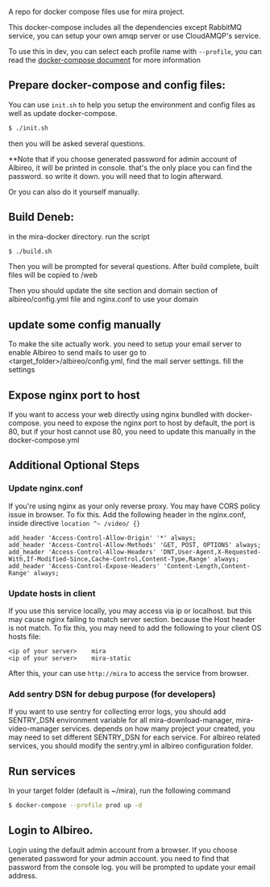 A repo for docker compose files use for mira project.

This docker-compose includes all the dependencies except RabbitMQ service, you can setup your own amqp server or use CloudAMQP's service.

To use this in dev, you can select each profile name with `--profile`, you can read the [docker-compose document](https://docs.docker.com/compose/profiles/) for more information

## Prepare docker-compose and config files:
You can use `init.sh` to help you setup the environment and config files as well as update docker-compose.
```bash
$ ./init.sh
```
then you will be asked several questions.

**Note that if you choose generated password for admin account of Albireo, it will be printed in console. that's the
only place you can find the password. so write it down. you will need that to login afterward. 

Or you can also do it yourself manually.

## Build Deneb:
in the mira-docker directory. run the script
```bash
$ ./build.sh
```
Then you will be prompted for several questions. After build complete, built files will be copied to <target folder>/web

Then you should update the site section and domain section of albireo/config.yml file and nginx.conf to use your domain

## update some config manually
To make the site actually work. you need to setup your email server to enable Albireo to send mails to user
go to <target_folder>/albireo/config.yml, find the mail server settings. fill the settings

## Expose nginx port to host
If you want to access your web directly using nginx bundled with docker-compose. you need to expose the nginx port to host
by default, the port is 80, but if your host cannot use 80, you need to update this manually in the docker-compose.yml

## Additional Optional Steps

### Update nginx.conf
If you're using nginx as your only reverse proxy. You may have CORS policy issue in browser. To fix this. Add the following header
in the nginx.conf, inside directive `location ^~ /video/ {}`
```
add_header 'Access-Control-Allow-Origin' '*' always;
add_header 'Access-Control-Allow-Methods' 'GET, POST, OPTIONS' always;
add_header 'Access-Control-Allow-Headers' 'DNT,User-Agent,X-Requested-With,If-Modified-Since,Cache-Control,Content-Type,Range' always;
add_header 'Access-Control-Expose-Headers' 'Content-Length,Content-Range' always;
```

### Update hosts in client

If you use this service locally, you may access via ip or localhost. but this may cause nginx failing to match server section.
because the Host header is not match. To fix this, you may need to add the following to your client OS hosts file:
```
<ip of your server>    mira
<ip of your server>    mira-static
```
After this, your can use `http://mira` to access the service from browser.

### Add sentry DSN for debug purpose (for developers)
If you want to use sentry for collecting error logs, you should add SENTRY_DSN environment variable for
all mira-download-manager, mira-video-manager services. depends on how many project your created,
you may need to set different SENTRY_DSN for each service.
For albireo related services, you should modify the sentry.yml in albireo configuration folder.

## Run services
In your target folder (default is ~/mira), run the following command
```bash
$ docker-compose --profile prod up -d
```

## Login to Albireo.
Login using the default admin account from a browser. If you choose generated password for your admin account.
you need to find that password from the console log. you will be prompted to update your email address. 